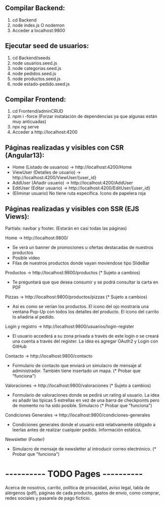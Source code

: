 ## Compilar Backend:
1. cd Backend
2. node index.js O nodemon
3. Acceder a localhost:9800

## Ejecutar seed de usuarios:
1. cd Backend/seeds
2. node usuarios.seed.js
3. node categorias.seed.js
4. node pedidos.seed.js
5. node productos.seed.js
6. node estado-pedido.seed.js

## Compilar Frontend:
1. cd Frontend/adminCRUD
2. npm i -force (Forzar instalación de dependencias ya que algunas están muy anticuadas)
3. npx ng serve
4. Acceder a http://localhost:4200

## Páginas realizadas y visibles con CSR (Angular13):

- Home (Listado de usuarios) ->  http://localhost:4200/Home
- ViewUser (Detalles de usuario) ->  http://localhost:4200/ViewUser/{user_id}
- AddUser (Añadir usuario) ->  http://localhost:4200/AddUser
- EditUser (Editar usuario) ->  http://localhost:4200/EditUser/{user_id}
- (Eliminar usuario) No tiene ruta específica. Icono de papelera roja


## Páginas realizadas y visibles con SSR (EJS Views):
Partials: navbar y footer. (Estarán en casi todas las páginas)

Home -> http://localhost:9800/
- Se verá un banner de promociones u ofertas destacadas de nuestros productos
- Posible vídeo
- Filas de nuestros productos donde vayan moviendose tipo SlideBar

Productos -> http://localhost:9800/productos (* Sujeto a cambios)
- Te preguntará que que desea consumir y se podrá consultar la carta en PDF

Pizzas -> http://localhost:9800/productos/pizzas (* Sujeto a cambios)
- Así es como se verían los productos. El icono del ojo mostraría una ventana
Pop-Up con todos los detalles del producto. El icono del carrito lo añadiria al pedido.

Login y registro -> http://localhost:9800/usuarios/login-register
- El usuario accederá a su zona privada a través de este login o se creará una cuenta a través del register. La idea es agregar OAuth2 y Login con GitHub

Contacto -> http://localhost:9800/contacto
- Formulario de contacto que enviará un simulacro de mensaje al administrador. También tiene insertado un mapa. (* Probar que "funciona")

Valoraciones -> http://localhost:9800/valoraciones (* Sujeto a cambios)
- Formulario de valoraciones donde se pedirá un rating al usuario. La idea es añadir las tipicas 5 estrellas en vez de una barra de checkpoints pero de momento no ha sido posible. Simulacro (* Probar que "funciona")

Condiciones Generales -> http://localhost:9800/condiciones-generales
- Condiciones generales donde el usuario está relativamente obligado a leerlas antes de realizar cualquier pedido. Información estática.

Newsletter (Footer)
- Simulacro de mensaje de newsletter al introducir correo electrónico. (* Probar que "funciona")



# ---------- TODO Pages ----------
Acerca de nosotros, carrito, política de privacidad, aviso legal, tabla de alérgenos (pdf), páginas de cada producto, gastos de envío, como comprar, redes sociales y pasarela de pago ficticio.